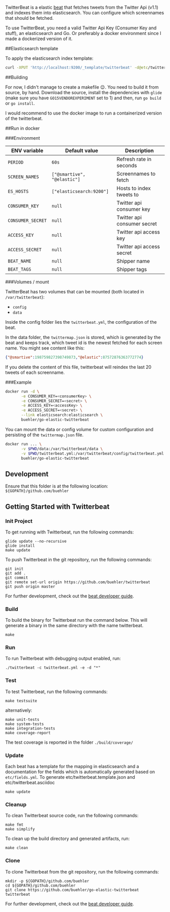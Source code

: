 TwitterBeat is a elastic [beat](https://www.elastic.co/products/beats) that fetches tweets from the Twitter Api (v1.1) and indexes them into elasticsearch. You can configure which screennames that should be fetched.

To use TwitterBeat, you need a valid Twitter Api Key (Consumer Key and stuff), an elasticsearch and Go. Or preferably a docker environment since I made a dockerized version of it.

##Elasticsearch template

To apply the elasticsearch index template:

```bash
curl -XPUT 'http://localhost:9200/_template/twitterbeat' -d@etc/twitterbeat.template.json
```

##Building

For now, I didn't manage to create a makefile :wink:. You need to build it from source, by hand. Download the source, install the dependencies with `glide` (make sure you have `GO15VENDOREXPERIMENT` set to 1) and then, run `go build` or `go install`.

I would recommend to use the docker image to run a containerized version of the twitterbeat.

##Run in docker

###Environment

| ENV variable      | Default value               | Description                 |
| ----------------- | --------------------------- | --------------------------  |
| `PERIOD`          | `60s`                       | Refresh rate in seconds     |
| `SCREEN_NAMES`    | `["@smartive", "@elastic"]` | Screennames to fetch        |
| `ES_HOSTS`        | `["elasticsearch:9200"]`    | Hosts to index tweets to    |
| `CONSUMER_KEY`    | `null`                      | Twitter api consumer key    |
| `CONSUMER_SECRET` | `null`                      | Twitter api consumer secret |
| `ACCESS_KEY`      | `null`                      | Twitter api access key      |
| `ACCESS_SECRET`   | `null`                      | Twitter api access secret   |
| `BEAT_NAME`       | `null`                      | Shipper name                |
| `BEAT_TAGS`       | `null`                      | Shipper tags                |

###Volumes / mount

TwitterBeat has two volumes that can be mounted (both located in `/var/twitterbeat`):
- `config`
- `data`

Inside the config folder lies the `twitterbeat.yml`, the configuration of the beat.

In the data folder, the `twittermap.json` is stored, which is generated by the beat and keeps track, which tweet id is the newest fetched for each screen name. You might see content like this:

```json
{"@smartive":198759827398749873,"@elastic":87572876363772774}
```

If you delete the content of this file, twitterbeat will reindex the last 20 tweets of each screenname.

###Example

```bash
docker run -d \
       -e CONSUMER_KEY=<consumerKey> \
       -e CONSUMER_SECRET=<secret> \
       -e ACCESS_KEY=<accessKey> \
       -e ACCESS_SECRET=<secret> \
       --link elasticsearch:elasticsearch \
       buehler/go-elastic-twitterbeat
```

You can mount the data or config volume for custom configuration and persisting of the `twittermap.json` file.
```bash
docker run ... \
       -v $PWD/data:/var/twitterbeat/data \
       -v $PWD/twitterbeat.yml:/var/twitterbeat/config/twitterbeat.yml \
       buehler/go-elastic-twitterbeat
```

## Development

Ensure that this folder is at the following location:
`${GOPATH}/github.com/buehler`

## Getting Started with Twitterbeat

### Init Project
To get running with Twitterbeat, run the following commands:

```
glide update --no-recursive
glide install
make update
```


To push Twitterbeat in the git repository, run the following commands:

```
git init
git add .
git commit
git remote set-url origin https://github.com/buehler/twitterbeat
git push origin master
```

For further development, check out the [beat developer guide](https://www.elastic.co/guide/en/beats/libbeat/current/new-beat.html).

### Build

To build the binary for Twitterbeat run the command below. This will generate a binary
in the same directory with the name twitterbeat.

```
make
```


### Run

To run Twitterbeat with debugging output enabled, run:

```
./twitterbeat -c twitterbeat.yml -e -d "*"
```


### Test

To test Twitterbeat, run the following commands:

```
make testsuite
```

alternatively:
```
make unit-tests
make system-tests
make integration-tests
make coverage-report
```

The test coverage is reported in the folder `./build/coverage/`


### Update

Each beat has a template for the mapping in elasticsearch and a documentation for the fields
which is automatically generated based on `etc/fields.yml`.
To generate etc/twitterbeat.template.json and etc/twitterbeat.asciidoc

```
make update
```


### Cleanup

To clean  Twitterbeat source code, run the following commands:

```
make fmt
make simplify
```

To clean up the build directory and generated artifacts, run:

```
make clean
```


### Clone

To clone Twitterbeat from the git repository, run the following commands:

```
mkdir -p ${GOPATH}/github.com/buehler
cd ${GOPATH}/github.com/buehler
git clone https://github.com/buehler/go-elastic-twitterbeat twitterbeat
```


For further development, check out the [beat developer guide](https://www.elastic.co/guide/en/beats/libbeat/current/new-beat.html).
